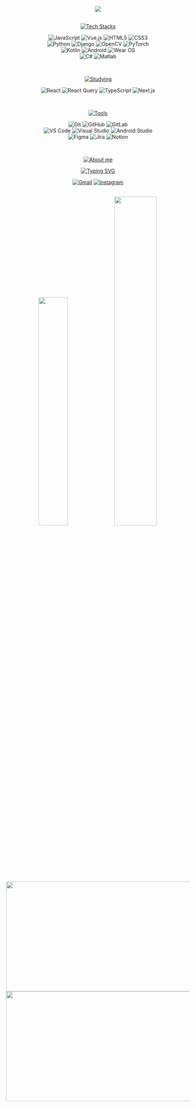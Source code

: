 <div align="center">

<img src="https://capsule-render.vercel.app/api?type=waving&color=EBEDDF&text=&animation=twinkling&height=80" />

<!--[![Typing SVG](https://readme-typing-svg.herokuapp.com?font=Montserrat&weight=700&size=45&duration=3500&pause=1000000000&color=482E42&center=true&vCenter=true&multiline=true&repeat=true&width=1000&height=100&lines=Welcome+to+hyerongii's+GitHub!)](https://git.io/typing-svg)-->
<br/>   
<br/>  

  [![Tech Stacks](https://readme-typing-svg.herokuapp.com?font=Montserrat&weight=500&size=24&pause=1000000&color=333A2F&center=true&vCenter=true&width=435&lines=📂+Tech+Stacks)](https://git.io/typing-svg)
<br/>    
  
  ![JavaScript](https://img.shields.io/badge/javascript-%23323330.svg?style=for-the-badge&logo=javascript&logoColor=%23F7DF1E)
  ![Vue.js](https://img.shields.io/badge/vuejs-%2335495e.svg?style=for-the-badge&logo=vuedotjs&logoColor=%234FC08D)
  ![HTML5](https://img.shields.io/badge/html5-%23E34F26.svg?style=for-the-badge&logo=html5&logoColor=white)
  ![CSS3](https://img.shields.io/badge/css3-%231572B6.svg?style=for-the-badge&logo=css3&logoColor=white)   
  ![Python](https://img.shields.io/badge/python-3670A0?style=for-the-badge&logo=python&logoColor=ffdd54)
  ![Django](https://img.shields.io/badge/django-%23092E20.svg?style=for-the-badge&logo=django&logoColor=white)
  ![OpenCV](https://img.shields.io/badge/opencv-%23white.svg?style=for-the-badge&logo=opencv&logoColor=white)
  ![PyTorch](https://img.shields.io/badge/PyTorch-%23EE4C2C.svg?style=for-the-badge&logo=PyTorch&logoColor=white)   
  ![Kotlin](https://img.shields.io/badge/kotlin-%237F52FF.svg?style=for-the-badge&logo=kotlin&logoColor=white)
  ![Android](https://img.shields.io/badge/Android-3DDC84?style=for-the-badge&logo=android&logoColor=white)
  ![Wear OS](https://img.shields.io/badge/-Wear%20OS-4285F4?style=for-the-badge&logo=wear-os&logoColor=white)   
  ![C#](https://img.shields.io/badge/c%23-%23239120.svg?style=for-the-badge&logo=csharp&logoColor=white)
  ![Matlab](https://img.shields.io/badge/Matlab-0076a8?style=for-the-badge&logo=Matlab&logoColor=white)

  <br/>

  [![Studying](https://readme-typing-svg.herokuapp.com?font=Montserrat&weight=500&size=24&pause=1000000&color=333A2F&center=true&vCenter=true&width=435&lines=📗+Studying)](https://git.io/typing-svg)
<br/>   
  
  ![React](https://img.shields.io/badge/React-61DAFB?style=for-the-badge&logo=React&logoColor=white)
  ![React Query](https://img.shields.io/badge/React_Query-FF4154?style=for-the-badge&logo=React_Query&logoColor=white)
  ![TypeScript](https://img.shields.io/badge/Typescript-3178C6?style=flat-square&logo=Typescript&logoColor=white)
  ![Next.js](https://img.shields.io/badge/Next.js-000000?style=flat-square&logo=Next.js&logoColor=white)

  <br/>

  [![Tools](https://readme-typing-svg.herokuapp.com?font=Montserrat&weight=500&size=24&pause=1000000&color=333A2F&center=true&vCenter=true&width=435&lines=🛠️+Tools)](https://git.io/typing-svg)
<br/>   
  
  ![Git](https://img.shields.io/badge/git-%23F05032.svg?&style=for-the-badge&logo=git&logoColor=white)
  ![GitHub](https://img.shields.io/badge/github-%23181717.svg?&style=for-the-badge&logo=github&logoColor=white)
  ![GitLab](https://img.shields.io/badge/gitlab-%23FCA121.svg?&style=for-the-badge&logo=gitlab&logoColor=black)   
  ![VS Code](https://img.shields.io/badge/visual%20studio%20code-%23007ACC.svg?&style=for-the-badge&logo=visual%20studio%20code&logoColor=white)
  ![Visual Studio](https://img.shields.io/badge/visual%20studio-%235C2D91.svg?&style=for-the-badge&logo=visual%20studio&logoColor=white)
  ![Android Studio](https://img.shields.io/badge/android%20studio-%233DDC84.svg?&style=for-the-badge&logo=android%20studio&logoColor=black)    
  ![Figma](https://img.shields.io/badge/Figma-F24E1E?style=for-the-badge&logo=Figma&logoColor=white)
  ![Jira](https://img.shields.io/badge/jira-%230052CC.svg?&style=for-the-badge&logo=jira&logoColor=white)
  ![Notion](https://img.shields.io/badge/Notion-000000?style=for-the-badge&logo=Notion&logoColor=white)

  <br/>

  [![About me](https://readme-typing-svg.herokuapp.com?font=Montserrat&weight=500&size=24&pause=1000000&color=333A2F&center=true&vCenter=true&width=435&lines=😺+About+me+😺)](https://git.io/typing-svg)
<br/> 

[![Typing SVG](https://readme-typing-svg.herokuapp.com?font=Montserrat&pause=1000&color=482E42&center=true&vCenter=true&width=435&lines=Turning+coffee+into+code;And+cat+lover)](https://git.io/typing-svg)

  
  [![Gmail](https://img.shields.io/badge/Gmail-EA4335?style=for-the-badge&logo=Gmail&logoColor=white)](mailto:heyrong22@gmail.com)
  [![Instagram](https://img.shields.io/badge/instagram-%23E4405F.svg?&style=for-the-badge&logo=instagram&logoColor=white)](https://www.instagram.com/_hyerongii/)

  <br/>
  
<img src="https://github-readme-stats.vercel.app/api?username=hyerongii&show_icons=true&theme=transparent" width="40%" />
<img src="https://github-readme-stats.vercel.app/api/top-langs/?username=hyerongii&layout=compact&theme=transparent&langs_count=4&card_width=400" width="48%" />


  <br/>
  <a href="https://www.gitanimals.org/en_US?utm_medium=image&utm_source=hyerongii&utm_content=line">
    <img src="https://render.gitanimals.org/lines/hyerongii?pet-id=684655130920713470" width="600" height="300" />
  </a>
  <a href="https://www.solve-nyang.com">
    <img src="https://api.solve-nyang.com/compose/heyrong22" width="600" height="300"/>
  </a>
</div>
